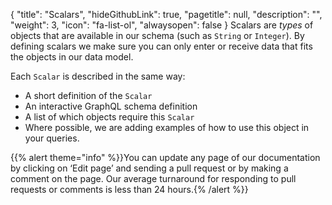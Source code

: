 {
  "title": "Scalars",
  "hideGithubLink": true,
	"pagetitle": null,
  "description": "",
  "weight": 3,
  "icon": "fa-list-ol",
  "alwaysopen": false
}
Scalars are _types_ of objects that are available in our schema (such as `String` or `Integer`). By defining scalars we make sure you can only enter or receive data that fits the objects in our data model.

Each `Scalar` is described in the same way:
- A short definition of the `Scalar`
- An interactive GraphQL schema definition
- A list of which objects require this `Scalar`
- Where possible, we are adding examples of how to use this object in your queries.

{{% alert theme="info" %}}You can update any page of our documentation by clicking on ‘Edit page’ and sending a pull request or by making a comment on the page. Our average turnaround for responding to pull requests or comments is less than 24 hours.{% /alert %}}
